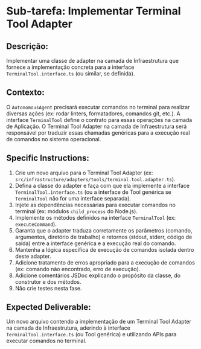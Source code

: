 # Sub-tarefa: Implementar Terminal Tool Adapter

## Descrição:

Implementar uma classe de adapter na camada de Infraestrutura que fornece a implementação concreta para a interface `TerminalTool.interface.ts` (ou similar, se definida).

## Contexto:

O `AutonomousAgent` precisará executar comandos no terminal para realizar diversas ações (ex: rodar linters, formatadores, comandos git, etc.). A interface `TerminalTool` define o contrato para essas operações na camada de Aplicação. O Terminal Tool Adapter na camada de Infraestrutura será responsável por traduzir essas chamadas genéricas para a execução real de comandos no sistema operacional.

## Specific Instructions:

1. Crie um novo arquivo para o Terminal Tool Adapter (ex: `src/infrastructure/adapters/tools/terminal.tool.adapter.ts`).
2. Defina a classe do adapter e faça com que ela implemente a interface `TerminalTool.interface.ts` (ou a interface de Tool genérica se `TerminalTool` não for uma interface separada).
3. Injete as dependências necessárias para executar comandos no terminal (ex: módulos `child_process` do Node.js).
4. Implemente os métodos definidos na interface `TerminalTool` (ex: `executeCommand`).
5. Garanta que o adapter traduza corretamente os parâmetros (comando, argumentos, diretório de trabalho) e retornos (stdout, stderr, código de saída) entre a interface genérica e a execução real do comando.
6. Mantenha a lógica específica de execução de comandos isolada dentro deste adapter.
7. Adicione tratamento de erros apropriado para a execução de comandos (ex: comando não encontrado, erro de execução).
8. Adicione comentários JSDoc explicando o propósito da classe, do construtor e dos métodos.
9. Não crie testes nesta fase.

## Expected Deliverable:

Um novo arquivo contendo a implementação de um Terminal Tool Adapter na camada de Infraestrutura, aderindo à interface `TerminalTool.interface.ts` (ou Tool genérica) e utilizando APIs para executar comandos no terminal.